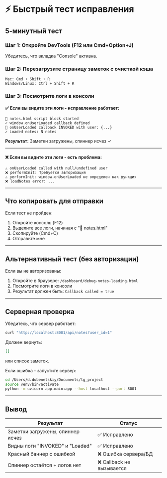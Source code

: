# ⚡ Быстрый тест исправления

## 5-минутный тест

### Шаг 1: Откройте DevTools (F12 или Cmd+Option+J)
Убедитесь, что вкладка "Console" активна.

### Шаг 2: Перезагрузите страницу заметок с очисткой кэша
```
Mac: Cmd + Shift + R
Windows/Linux: Ctrl + Shift + R
```

### Шаг 3: Посмотрите логи в консоли

#### ✅ Если вы видите эти логи - исправление работает:
```
📝 notes.html script block started
✓ window.onUserLoaded callback defined
👤 onUserLoaded callback INVOKED with user: {...}
✓ Loaded notes: N notes
```

**Результат:** Заметки загружены, спиннер исчез ✓

---

#### ❌ Если вы видите эти логи - есть проблема:
```
⚠️ onUserLoaded called with null/undefined user
❌ performInit: Требуется авторизация
⚠️ performInit: window.onUserLoaded не определен как функция
❌ loadNotes error: ...
```

---

## Что копировать для отправки

Если тест не пройден:
1. Откройте консоль (F12)
2. Выделите все логи, начиная с "📝 notes.html"
3. Скопируйте (Cmd+C)
4. Отправьте мне

---

## Альтернативный тест (без авторизации)

Если вы не авторизованы:

1. Откройте в браузере: `/dashboard/debug-notes-loading.html`
2. Посмотрите логи в консоли
3. Результат должен быть: `Callback called = true`

---

## Серверная проверка

Убедитесь, что сервер работает:
```bash
curl "http://localhost:8001/api/notes?user_id=1"
```

Должен вернуть:
```json
[]
```
или список заметок.

Если ошибка - запустите сервер:
```bash
cd /Users/d.dubenetskiy/Documents/tg_project
source venv/bin/activate
python -m uvicorn app.main:app --host localhost --port 8001
```

---

## Вывод

| Результат | Статус |
|-----------|--------|
| Заметки загружены, спиннер исчез | ✅ Исправлено |
| Видны логи "INVOKED" и "Loaded" | ✅ Исправлено |
| Красный баннер с ошибкой | ❌ Ошибка сервера/БД |
| Спиннер остаётся + логов нет | ❌ Callback не вызывается |